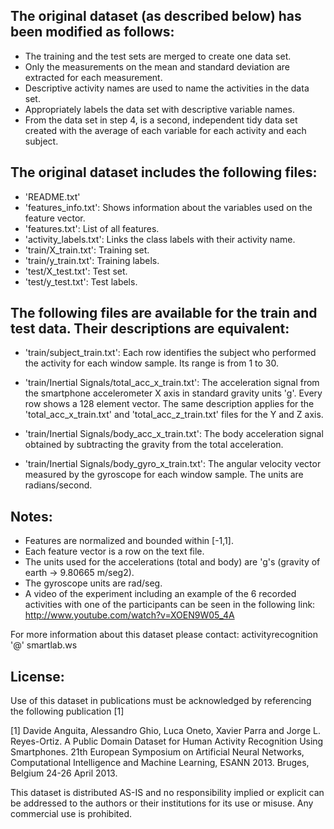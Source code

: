 ## The original dataset (as described below) has been modified as follows:

 -  The training and the test sets are merged to create one data set.
 -  Only the measurements on the mean and standard deviation are extracted for each measurement.
 -  Descriptive activity names are used to name the activities in the data set.
 -  Appropriately labels the data set with descriptive variable names.
 -  From the data set in step 4, is a second, independent tidy data set created with the average of each variable for each 
    activity and each subject.

## The original dataset includes the following files:

- 'README.txt'
- 'features_info.txt': Shows information about the variables used on the feature vector.
- 'features.txt': List of all features.
- 'activity_labels.txt': Links the class labels with their activity name.
- 'train/X_train.txt': Training set.
- 'train/y_train.txt': Training labels.
- 'test/X_test.txt': Test set.
- 'test/y_test.txt': Test labels.

## The following files are available for the train and test data. Their descriptions are equivalent:

- 'train/subject_train.txt': 
   Each row identifies the subject who performed the activity for each window sample. Its range is from 1 to 30. 
   
- 'train/Inertial Signals/total_acc_x_train.txt': 
   The acceleration signal from the smartphone accelerometer X axis in standard gravity units 'g'. Every row shows a 128 element vector. 
   The same description applies for the 'total_acc_x_train.txt' and 'total_acc_z_train.txt' files for the Y and Z axis. 
   
- 'train/Inertial Signals/body_acc_x_train.txt': 
   The body acceleration signal obtained by subtracting the gravity from the total acceleration. 
   
- 'train/Inertial Signals/body_gyro_x_train.txt': 
   The angular velocity vector measured by the gyroscope for each window sample. The units are radians/second. 

## Notes: 
-  Features are normalized and bounded within [-1,1].
-  Each feature vector is a row on the text file.
-  The units used for the accelerations (total and body) are 'g's (gravity of earth -> 9.80665 m/seg2).
-  The gyroscope units are rad/seg.
-  A video of the experiment including an example of the 6 recorded activities with one of the participants can be seen in the following link: http://www.youtube.com/watch?v=XOEN9W05_4A

For more information about this dataset please contact: activityrecognition '@' smartlab.ws

## License:
Use of this dataset in publications must be acknowledged by referencing the following publication [1] 

[1] Davide Anguita, Alessandro Ghio, Luca Oneto, Xavier Parra and Jorge L. Reyes-Ortiz. A Public Domain Dataset for Human Activity Recognition Using Smartphones. 21th European Symposium on Artificial Neural Networks, Computational Intelligence and Machine Learning, ESANN 2013. Bruges, Belgium 24-26 April 2013. 

This dataset is distributed AS-IS and no responsibility implied or explicit can be addressed to the authors or their institutions for its use or misuse. Any commercial use is prohibited.
